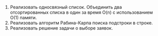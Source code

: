 1. Реализовать односвязный список. Объединить два отсортированных списка в один за время O(n) с использованием O(1) памяти. 
2. Реализовать алгоритм Рабина-Карпа поиска подстроки в строке. 
3. Реализовать решение задачи о выборе заявок. 
